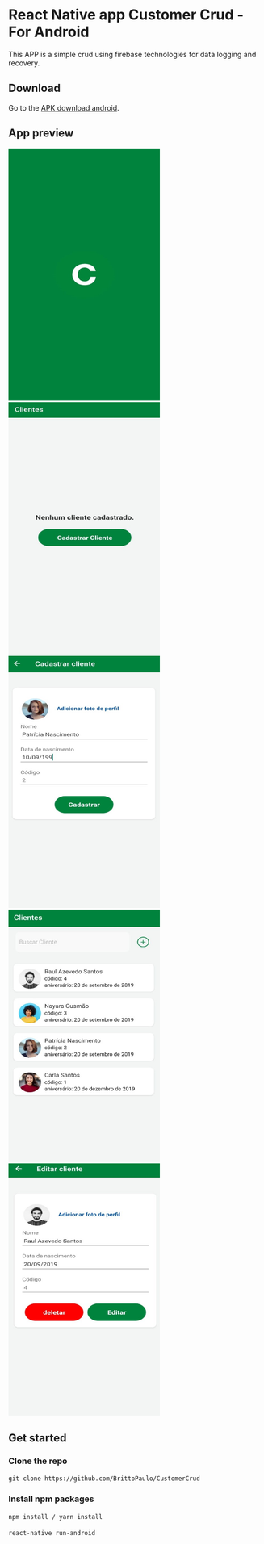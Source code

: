 React Native app  Customer Crud - For Android
===

This APP is a simple crud using firebase technologies for data logging and recovery.

## Download
Go to the [APK download android](https://drive.google.com/file/d/1GW5vl0zfTx0l4z0CLxJONhR6vOmxx9q8/view?usp=sharing).
## App preview
<div>
<img src="screenshots/splashScreen.jpeg" width="300" height="500">
<img src="screenshots/emptyClient.jpeg" width="300" height="500">
<img src="screenshots/registerClient.jpeg" width="300" height="500">
<img src="screenshots/listClient.jpeg" width="300" height="500">
<img src="screenshots/editClient.jpeg" width="300" height="500"> 
<div>
  
## Get started
  
### Clone the repo
```shell
git clone https://github.com/BrittoPaulo/CustomerCrud
```

### Install npm packages

```shell
npm install / yarn install
  
react-native run-android
```

